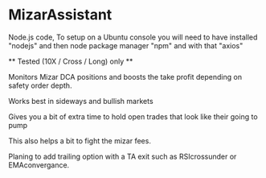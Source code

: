 # MizarAssistant
Node.js code, To setup on a Ubuntu console you will need to have installed "nodejs" and then node package manager "npm" and with that "axios"

** Tested (10X / Cross / Long) only ** 

Monitors Mizar DCA positions and boosts the take profit depending on safety order depth.

Works best in sideways and bullish markets

Gives you a bit of extra time to hold open trades that look like their going to pump
 
This also helps a bit to fight the mizar fees.
 
Planing to add trailing option with a TA exit such as RSIcrossunder or EMAconvergance.
